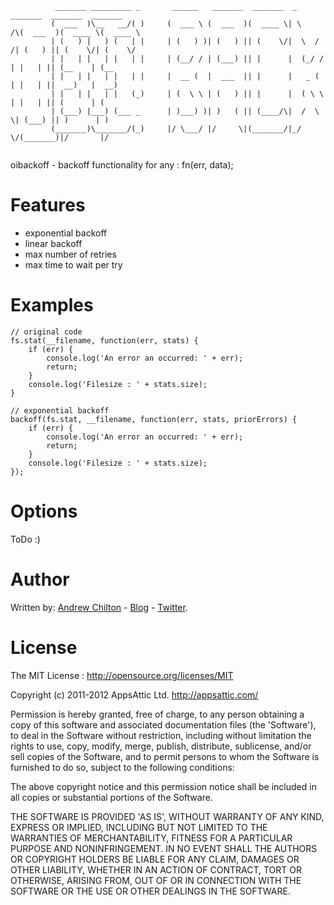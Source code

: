 ```
          _______ _________ _       ______   _______  _______  _        _______  _______  _______ 
         (  ___  )\__   __/( )     (  ___ \ (  ___  )(  ____ \| \    /\(  ___  )(  ____ \(  ____ \
         | (   ) |   ) (   | |     | (   ) )| (   ) || (    \/|  \  / /| (   ) || (    \/| (    \/
         | |   | |   | |   | |     | (__/ / | (___) || |      |  (_/ / | |   | || (__    | (__    
         | |   | |   | |   | |     |  __ (  |  ___  || |      |   _ (  | |   | ||  __)   |  __)   
         | |   | |   | |   (_)     | (  \ \ | (   ) || |      |  ( \ \ | |   | || (      | (      
         | (___) |___) (___ _      | )___) )| )   ( || (____/\|  /  \ \| (___) || )      | )      
         (_______)\_______/(_)     |/ \___/ |/     \|(_______/|_/    \/(_______)|/       |/       
                                                                                                  
```

oibackoff - backoff functionality for any : fn(err, data);

# Features #

* exponential backoff
* linear backoff
* max number of retries
* max time to wait per try

# Examples #

```
// original code
fs.stat(__filename, function(err, stats) {
    if (err) {
        console.log('An error an occurred: ' + err);
        return;
    }
    console.log('Filesize : ' + stats.size);
}

// exponential backoff
backoff(fs.stat, __filename, function(err, stats, priorErrors) {
    if (err) {
        console.log('An error an occurred: ' + err);
        return;
    }
    console.log('Filesize : ' + stats.size);
});
```

# Options #

ToDo :)

# Author #

Written by: [Andrew Chilton](http://chilts.org/) - [Blog](http://chilts.org/blog/) -
[Twitter](https://twitter.com/andychilton).

# License #

The MIT License : http://opensource.org/licenses/MIT

Copyright (c) 2011-2012 AppsAttic Ltd. http://appsattic.com/

Permission is hereby granted, free of charge, to any person obtaining a copy of this software and associated
documentation files (the 'Software'), to deal in the Software without restriction, including without limitation the
rights to use, copy, modify, merge, publish, distribute, sublicense, and/or sell copies of the Software, and to permit
persons to whom the Software is furnished to do so, subject to the following conditions:

The above copyright notice and this permission notice shall be included in all copies or substantial portions of the
Software.

THE SOFTWARE IS PROVIDED 'AS IS', WITHOUT WARRANTY OF ANY KIND, EXPRESS OR IMPLIED, INCLUDING BUT NOT LIMITED TO THE
WARRANTIES OF MERCHANTABILITY, FITNESS FOR A PARTICULAR PURPOSE AND NONINFRINGEMENT. IN NO EVENT SHALL THE AUTHORS OR
COPYRIGHT HOLDERS BE LIABLE FOR ANY CLAIM, DAMAGES OR OTHER LIABILITY, WHETHER IN AN ACTION OF CONTRACT, TORT OR
OTHERWISE, ARISING FROM, OUT OF OR IN CONNECTION WITH THE SOFTWARE OR THE USE OR OTHER DEALINGS IN THE SOFTWARE.
